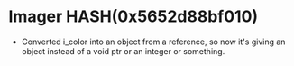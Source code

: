 # Imager HASH(0x5652d88bf010)

- Converted i_color into an object from a reference, so now it's  giving an object instead of a void ptr or an integer or something.